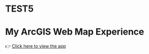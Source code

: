 # TEST5
# My ArcGIS Web Map Experience

👉 [Click here to view the app](https://experience.arcgis.com/experience/9554f4bb5cfd49fcbd8e804dcd297931)
